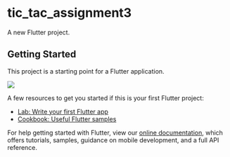 # tic_tac_assignment3

A new Flutter project.

## Getting Started

This project is a starting point for a Flutter application.


<img src='https://user-images.githubusercontent.com/71689069/162723102-064d6636-9f1e-4776-aff3-3d32609e11ea.png'/>

A few resources to get you started if this is your first Flutter project:

- [Lab: Write your first Flutter app](https://flutter.dev/docs/get-started/codelab)
- [Cookbook: Useful Flutter samples](https://flutter.dev/docs/cookbook)

For help getting started with Flutter, view our
[online documentation](https://flutter.dev/docs), which offers tutorials,
samples, guidance on mobile development, and a full API reference.
